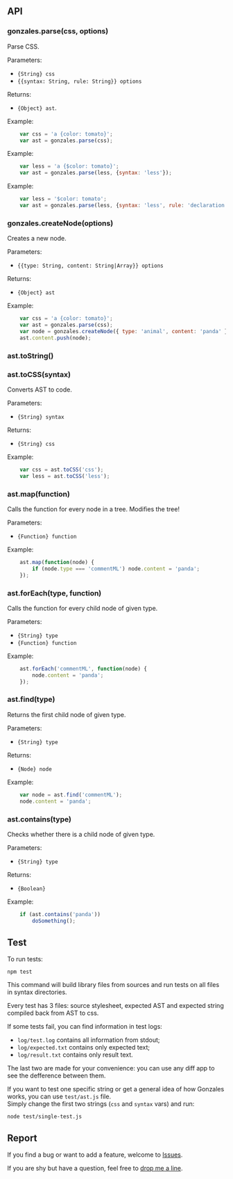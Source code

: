 ## API

### gonzales.parse(css, options)

Parse CSS.

Parameters:

* `{String} css`
* `{{syntax: String, rule: String}} options`

Returns:

* `{Object} ast`.

Example:
```js
    var css = 'a {color: tomato}';
    var ast = gonzales.parse(css);
```

Example:
```js
    var less = 'a {$color: tomato}';
    var ast = gonzales.parse(less, {syntax: 'less'});
```

Example:
```js
    var less = '$color: tomato';
    var ast = gonzales.parse(less, {syntax: 'less', rule: 'declaration'});
```

### gonzales.createNode(options)

Creates a new node.

Parameters:

* `{{type: String, content: String|Array}} options`

Returns:

* `{Object} ast`

Example:
```js
    var css = 'a {color: tomato}';
    var ast = gonzales.parse(css);
    var node = gonzales.createNode({ type: 'animal', content: 'panda' });
    ast.content.push(node);
```

### ast.toString()

### ast.toCSS(syntax)

Converts AST to code.

Parameters:

* `{String} syntax`

Returns:

* `{String} css`

Example:
```js
    var css = ast.toCSS('css');
    var less = ast.toCSS('less');
```

### ast.map(function)

Calls the function for every node in a tree. Modifies the tree!

Parameters:

* `{Function} function`

Example:
```js
    ast.map(function(node) {
        if (node.type === 'commentML') node.content = 'panda';
    });
```

### ast.forEach(type, function)

Calls the function for every child node of given type.

Parameters:

* `{String} type`
* `{Function} function`

Example:
```js
    ast.forEach('commentML', function(node) {
        node.content = 'panda';
    });
```

### ast.find(type)

Returns the first child node of given type.

Parameters:

* `{String} type`

Returns:

* `{Node} node`

Example:
```js
    var node = ast.find('commentML');
    node.content = 'panda';
```

### ast.contains(type)

Checks whether there is a child node of given type.

Parameters:

* `{String} type`

Returns:

* `{Boolean}`

Example:
```js
    if (ast.contains('panda'))
        doSomething();
```

## Test

To run tests:

    npm test

This command will build library files from sources and run tests on all files
in syntax directories.

Every test has 3 files: source stylesheet, expected AST and expected string
compiled back from AST to css.

If some tests fail, you can find information in test logs:

- `log/test.log` contains all information from stdout;
- `log/expected.txt` contains only expected text;
- `log/result.txt` contains only result text.

The last two are made for your convenience: you can use any diff app to see
the defference between them.

If you want to test one specific string or get a general idea of how Gonzales
works, you can use `test/ast.js` file.    
Simply change the first two strings (`css` and `syntax` vars) and run:

    node test/single-test.js

## Report

If you find a bug or want to add a feature, welcome to [Issues](https://github.com/tonyganch/gonzales-pe/issues).

If you are shy but have a question, feel free to [drop me a
line](mailto:tonyganch+gonzales@gmail.com).
